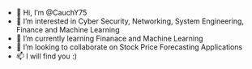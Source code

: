 - 👋 Hi, I’m @CauchY75
- 👀 I’m interested in Cyber Security, Networking, System Engineering, Finance and Machine Learning
- 🌱 I’m currently learning Finanace and Machine Learning
- 💞️ I’m looking to collaborate on Stock Price Forecasting Applications
- 📫 I will find you :)

<!---
CauchY75/CauchY75 is a ✨ special ✨ repository because its `README.md` (this file) appears on your GitHub profile.
You can click the Preview link to take a look at your changes.
--->
